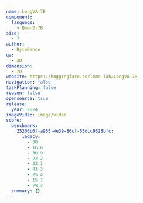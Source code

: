 ```yaml
---
name: LongVA-7B
component:
  language:
    - Qwen2-7B
size:
  - 7
author:
  - ByteDance
qa:
  - 2D
dimension:
  - 2D
website: https://huggingface.co/lmms-lab/LongVA-7B
navigation: false
taskPlanning: false
reason: false
opensource: true
release:
  year: 2024
imageVideo: image/video
score:
  benchmark:
    25206b0f-a955-4e39-86cf-53dcc9528bfc:
      legacy:
        - 38
        - 16.6
        - 38.9
        - 22.2
        - 33.1
        - 43.3
        - 25.4
        - 15.7
        - 29.2
  summary: {}
---
```

